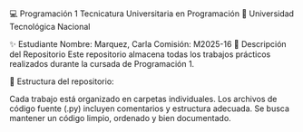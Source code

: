 💻 Programación 1
Tecnicatura Universitaria en Programación
📍 Universidad Tecnológica Nacional

✨ Estudiante
Nombre: Marquez, Carla
Comisión: M2025-16
📂 Descripción del Repositorio
Este repositorio almacena todas los trabajos prácticos realizados durante la cursada de Programación 1.

📌 Estructura del repositorio:

Cada trabajo está organizado en carpetas individuales.
Los archivos de código fuente (.py) incluyen comentarios y estructura adecuada.
Se busca mantener un código limpio, ordenado y bien documentado.
